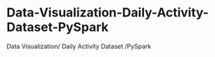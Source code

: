 # Data-Visualization-Daily-Activity-Dataset-PySpark
Data Visualization/ Daily Activity Dataset /PySpark
